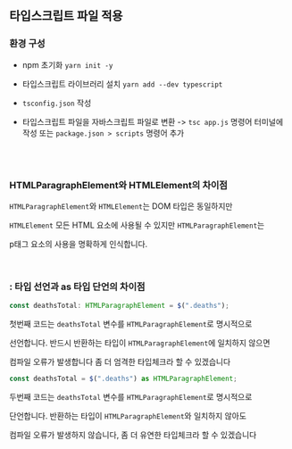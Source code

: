 ## 타입스크립트 파일 적용

### 환경 구성

- npm 초기화 `yarn init -y`

- 타입스크립트 라이브러리 설치 `yarn add --dev typescript`

- `tsconfig.json` 작성

- 타입스크립트 파일을 자바스크립트 파일로 변환 -> `tsc app.js` 명령어 터미널에 작성 또는 `package.json > scripts` 명령어 추가

<br/>
<br/>

### HTMLParagraphElement와 HTMLElement의 차이점

`HTMLParagraphElement`와 `HTMLElement`는 DOM 타입은 동일하지만

`HTMLElement` 모든 HTML 요소에 사용될 수 있지만 `HTMLParagraphElement`는

p태그 요소의 사용을 명확하게 인식합니다.

<br/>

### : 타입 선언과 as 타입 단언의 차이점

```typescript
const deathsTotal: HTMLParagraphElement = $(".deaths");
```

첫번째 코드는 `deathsTotal` 변수를 `HTMLParagraphElement`로 명시적으로

선언합니다. 반드시 반환하는 타입이 `HTMLParagraphElement`에 일치하지 않으면

컴파일 오류가 발생합니다 좀 더 엄격한 타입체크라 할 수 있겠습니다

```typescript
const deathsTotal = $(".deaths") as HTMLParagraphElement;
```

두번째 코드는 `deathsTotal` 변수를 `HTMLParagraphElement`로 명시적으로

단언합니다. 반환하는 타입이 `HTMLParagraphElement`와 일치하지 않아도

컴파일 오류가 발생하지 않습니다, 좀 더 유연한 타입체크라 할 수 있겠습니다
